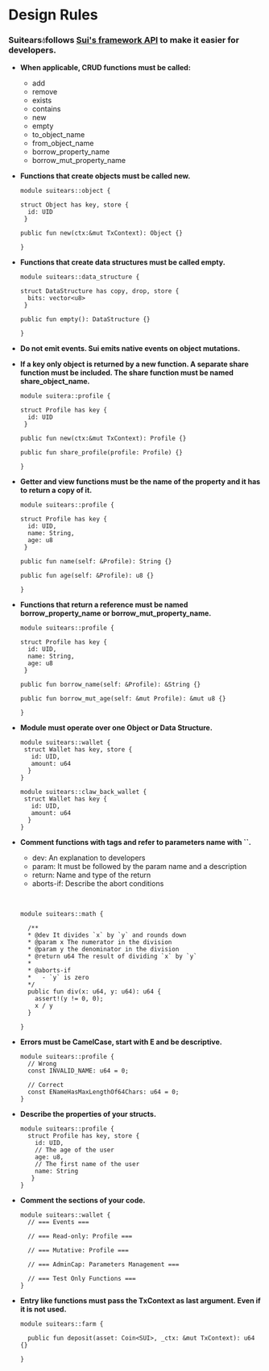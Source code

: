 # Design Rules

### Suitears💧follows [Sui's framework API](https://github.com/MystenLabs/sui/tree/main/crates/sui-framework/packages/sui-framework) to make it easier for developers.

- **When applicable, CRUD functions must be called:**

  - add
  - remove
  - exists
  - contains
  - new
  - empty
  - to_object_name
  - from_object_name
  - borrow_property_name
  - borrow_mut_property_name

- **Functions that create objects must be called new.**

  ```Move
  module suitears::object {

  struct Object has key, store {
    id: UID
   }

  public fun new(ctx:&mut TxContext): Object {}

  }
  ```

- **Functions that create data structures must be called empty.**

  ```Move
  module suitears::data_structure {

  struct DataStructure has copy, drop, store {
    bits: vector<u8>
   }

  public fun empty(): DataStructure {}

  }
  ```

- **Do not emit events. Sui emits native events on object mutations.**

- **If a key only object is returned by a new function. A separate share function must be included. The share function must be named share_object_name.**

  ```Move
  module suitera::profile {

  struct Profile has key {
    id: UID
   }

  public fun new(ctx:&mut TxContext): Profile {}

  public fun share_profile(profile: Profile) {}

  }
  ```

- **Getter and view functions must be the name of the property and it has to return a copy of it.**

  ```Move
  module suitears::profile {

  struct Profile has key {
    id: UID,
    name: String,
    age: u8
   }

  public fun name(self: &Profile): String {}

  public fun age(self: &Profile): u8 {}

  }
  ```

- **Functions that return a reference must be named borrow_property_name or borrow_mut_property_name.**

  ```Move
  module suitears::profile {

  struct Profile has key {
    id: UID,
    name: String,
    age: u8
   }

  public fun borrow_name(self: &Profile): &String {}

  public fun borrow_mut_age(self: &mut Profile): &mut u8 {}

  }
  ```

- **Module must operate over one Object or Data Structure.**

  ```Move
  module suitears::wallet {
   struct Wallet has key, store {
     id: UID,
     amount: u64
    }
  }

  module suitears::claw_back_wallet {
   struct Wallet has key {
     id: UID,
     amount: u64
    }
  }
  ```

- **Comment functions with tags and refer to parameters name with ``.**

  - dev: An explanation to developers
  - param: It must be followed by the param name and a description
  - return: Name and type of the return
  - aborts-if: Describe the abort conditions

  &nbsp;

  ```Move
  module suitears::math {

    /**
    * @dev It divides `x` by `y` and rounds down
    * @param x The numerator in the division
    * @param y the denominator in the division
    * @return u64 The result of dividing `x` by `y`
    *
    * @aborts-if
    *   - `y` is zero
    */
    public fun div(x: u64, y: u64): u64 {
      assert!(y != 0, 0);
      x / y
    }

  }
  ```

- **Errors must be CamelCase, start with E and be descriptive.**

  ```Move
  module suitears::profile {
    // Wrong
    const INVALID_NAME: u64 = 0;

    // Correct
    const ENameHasMaxLengthOf64Chars: u64 = 0;
  }
  ```

- **Describe the properties of your structs.**

  ```Move
  module suitears::profile {
    struct Profile has key, store {
      id: UID,
      // The age of the user
      age: u8,
      // The first name of the user
      name: String
     }
  }
  ```

- **Comment the sections of your code.**

  ```Move
  module suitears::wallet {
    // === Events ===

    // === Read-only: Profile ===

    // === Mutative: Profile ===

    // === AdminCap: Parameters Management ===

    // === Test Only Functions ===
  }
  ```

- **Entry like functions must pass the TxContext as last argument. Even if it is not used.**

  ```Move
  module suitears::farm {

    public fun deposit(asset: Coin<SUI>, _ctx: &mut TxContext): u64 {}

  }
  ```
